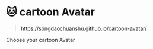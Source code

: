<!--
 * @Descripttion: 
 * @version: 
 * @Author: MiKin
 * @Date: 2022-01-19 21:48:11
 * @LastEditors: MiKin
 * @LastEditTime: 2022-01-20 16:52:31
 * @FilePath: \cartoon-avatar\README.md
-->
# 🐱 cartoon Avatar

> https://songdaochuanshu.github.io/cartoon-avatar/

Choose your cartoon Avatar